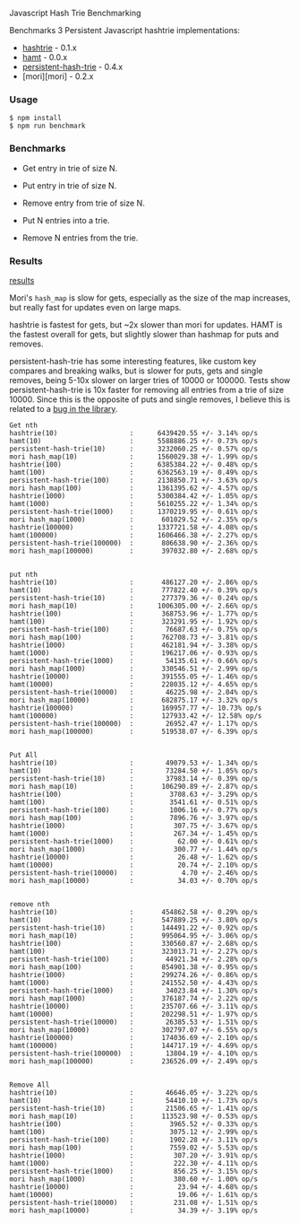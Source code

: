 Javascript Hash Trie Benchmarking

Benchmarks 3 Persistent Javascript hashtrie implementations:
* [hashtrie][hashtrie] - 0.1.x
* [hamt][hamt] -  0.0.x
* [persistent-hash-trie][persistent] - 0.4.x
* [mori][mori] - 0.2.x

### Usage

```
$ npm install
$ npm run benchmark
```


### Benchmarks
* Get entry in trie of size N.
* Put entry in trie of size N.
* Remove entry from trie of size N.

* Put N entries into a trie.
* Remove N entries from the trie.

### Results
[results](https://github.com/mattbierner/js-hashtrie-benchmark/wiki)

Mori's `hash_map` is slow for gets, especially as the size of the map increases,
but really fast for updates even on large maps.

hashtrie is fastest for gets, but ~2x slower than mori for updates. HAMT is the fastest
overall for gets, but slightly slower than hashmap for puts and removes.

persistent-hash-trie has some interesting features, like custom key compares and
breaking walks, but is slower for puts, gets and single removes, being 5-10x
slower on larger tries of 10000 or 100000. Tests show persistent-hash-trie is
10x faster for removing all entries from a trie of size 10000. Since this is
the opposite of puts and single removes, I believe this is related to
a [bug in the library](https://github.com/hughfdjackson/persistent-hash-trie/issues/24).






```
Get nth
hashtrie(10)                  :      6439420.55 +/- 3.14% op/s
hamt(10)                      :      5588886.25 +/- 0.73% op/s
persistent-hash-trie(10)      :      3232060.25 +/- 0.57% op/s
mori hash_map(10)             :      1560029.38 +/- 1.99% op/s
hashtrie(100)                 :      6385384.22 +/- 0.48% op/s
hamt(100)                     :      6362563.19 +/- 0.49% op/s
persistent-hash-trie(100)     :      2138850.71 +/- 3.63% op/s
mori hash_map(100)            :      1361395.62 +/- 4.57% op/s
hashtrie(1000)                :      5300384.42 +/- 1.05% op/s
hamt(1000)                    :      5610255.22 +/- 1.34% op/s
persistent-hash-trie(1000)    :      1370219.95 +/- 0.61% op/s
mori hash_map(1000)           :       601029.52 +/- 2.35% op/s
hashtrie(100000)              :      1337721.58 +/- 4.08% op/s
hamt(100000)                  :      1606466.38 +/- 2.27% op/s
persistent-hash-trie(100000)  :       806638.90 +/- 2.36% op/s
mori hash_map(100000)         :       397032.80 +/- 2.68% op/s


put nth
hashtrie(10)                  :       486127.20 +/- 2.86% op/s
hamt(10)                      :       777822.40 +/- 0.39% op/s
persistent-hash-trie(10)      :       277379.36 +/- 0.24% op/s
mori hash_map(10)             :      1006305.00 +/- 2.66% op/s
hashtrie(100)                 :       368753.96 +/- 1.77% op/s
hamt(100)                     :       323291.95 +/- 1.92% op/s
persistent-hash-trie(100)     :        76687.63 +/- 0.75% op/s
mori hash_map(100)            :       762708.73 +/- 3.81% op/s
hashtrie(1000)                :       462181.94 +/- 3.38% op/s
hamt(1000)                    :       196217.06 +/- 0.93% op/s
persistent-hash-trie(1000)    :        54135.61 +/- 0.66% op/s
mori hash_map(1000)           :       330546.51 +/- 2.99% op/s
hashtrie(10000)               :       391555.05 +/- 1.46% op/s
hamt(10000)                   :       228035.12 +/- 4.65% op/s
persistent-hash-trie(10000)   :        46225.98 +/- 2.04% op/s
mori hash_map(10000)          :       682875.17 +/- 3.32% op/s
hashtrie(100000)              :       169957.77 +/- 10.73% op/s
hamt(100000)                  :       127933.42 +/- 12.58% op/s
persistent-hash-trie(100000)  :        26952.47 +/- 1.17% op/s
mori hash_map(100000)         :       519538.07 +/- 6.39% op/s


Put All
hashtrie(10)                  :        49079.53 +/- 1.34% op/s
hamt(10)                      :        73284.50 +/- 1.05% op/s
persistent-hash-trie(10)      :        37983.14 +/- 0.39% op/s
mori hash_map(10)             :       106290.89 +/- 2.87% op/s
hashtrie(100)                 :         3708.63 +/- 3.29% op/s
hamt(100)                     :         3541.61 +/- 0.51% op/s
persistent-hash-trie(100)     :         1006.16 +/- 0.77% op/s
mori hash_map(100)            :         7896.76 +/- 3.97% op/s
hashtrie(1000)                :          307.75 +/- 3.67% op/s
hamt(1000)                    :          267.34 +/- 1.45% op/s
persistent-hash-trie(1000)    :           62.00 +/- 0.61% op/s
mori hash_map(1000)           :          300.77 +/- 1.44% op/s
hashtrie(10000)               :           26.48 +/- 1.62% op/s
hamt(10000)                   :           20.74 +/- 2.10% op/s
persistent-hash-trie(10000)   :            4.70 +/- 2.46% op/s
mori hash_map(10000)          :           34.03 +/- 0.70% op/s


remove nth
hashtrie(10)                  :       454862.58 +/- 0.29% op/s
hamt(10)                      :       547889.25 +/- 3.80% op/s
persistent-hash-trie(10)      :       144491.22 +/- 0.92% op/s
mori hash_map(10)             :       995064.95 +/- 3.06% op/s
hashtrie(100)                 :       330560.87 +/- 2.68% op/s
hamt(100)                     :       323013.71 +/- 2.27% op/s
persistent-hash-trie(100)     :        44921.34 +/- 2.28% op/s
mori hash_map(100)            :       854901.38 +/- 0.95% op/s
hashtrie(1000)                :       299274.26 +/- 0.86% op/s
hamt(1000)                    :       241552.50 +/- 4.43% op/s
persistent-hash-trie(1000)    :        34023.84 +/- 1.30% op/s
mori hash_map(1000)           :       376187.74 +/- 2.22% op/s
hashtrie(10000)               :       235707.66 +/- 3.11% op/s
hamt(10000)                   :       202298.51 +/- 1.97% op/s
persistent-hash-trie(10000)   :        26385.53 +/- 1.51% op/s
mori hash_map(10000)          :       302797.07 +/- 6.55% op/s
hashtrie(100000)              :       174036.69 +/- 2.10% op/s
hamt(100000)                  :       144717.19 +/- 4.69% op/s
persistent-hash-trie(100000)  :        13804.19 +/- 4.10% op/s
mori hash_map(100000)         :       236526.09 +/- 2.49% op/s


Remove All
hashtrie(10)                  :        46646.05 +/- 3.22% op/s
hamt(10)                      :        54410.10 +/- 1.73% op/s
persistent-hash-trie(10)      :        21506.65 +/- 1.41% op/s
mori hash_map(10)             :       113523.98 +/- 0.53% op/s
hashtrie(100)                 :         3965.52 +/- 0.33% op/s
hamt(100)                     :         3075.12 +/- 2.99% op/s
persistent-hash-trie(100)     :         1902.28 +/- 3.11% op/s
mori hash_map(100)            :         7559.02 +/- 5.53% op/s
hashtrie(1000)                :          307.20 +/- 3.91% op/s
hamt(1000)                    :          222.30 +/- 4.11% op/s
persistent-hash-trie(1000)    :          856.25 +/- 3.15% op/s
mori hash_map(1000)           :          380.60 +/- 1.00% op/s
hashtrie(10000)               :           23.94 +/- 4.68% op/s
hamt(10000)                   :           19.06 +/- 1.61% op/s
persistent-hash-trie(10000)   :          231.08 +/- 1.51% op/s
mori hash_map(10000)          :           34.39 +/- 3.19% op/s
```




[hashtrie]: https://github.com/mattbierner/hashtrie
[hamt]: https://github.com/mattbierner/hamt
[hamt]: https://github.com/swannodette/mori
[persistent]: https://github.com/hughfdjackson/persistent-hash-trie